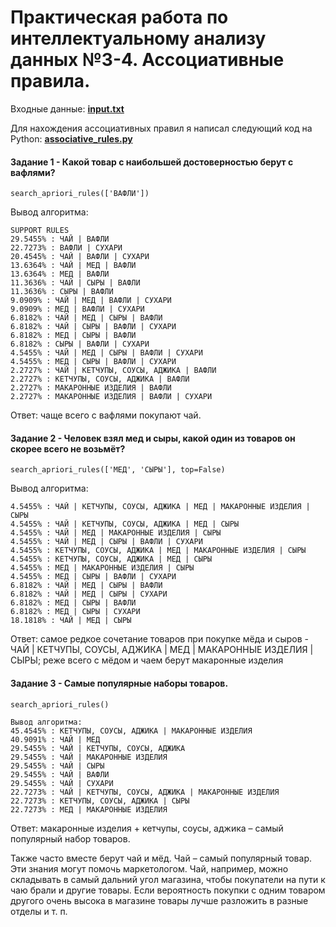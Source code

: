 # Практическая работа по интеллектуальному анализу данных №3-4. Ассоциативные правила.

Входные данные: [**input.txt**](input.txt)

Для нахождения ассоциативных правил я написал следующий код на Python: [**associative_rules.py**](associative_rules.py)

#### Задание 1 - Какой товар с наибольшей достоверностью берут с вафлями?
`search_apriori_rules(['ВАФЛИ'])`

Вывод алгоритма:
```
SUPPORT RULES
29.5455% : ЧАЙ | ВАФЛИ
22.7273% : ВАФЛИ | СУХАРИ
20.4545% : ЧАЙ | ВАФЛИ | СУХАРИ
13.6364% : ЧАЙ | МЕД | ВАФЛИ
13.6364% : МЕД | ВАФЛИ
11.3636% : ЧАЙ | СЫРЫ | ВАФЛИ
11.3636% : СЫРЫ | ВАФЛИ
9.0909% : ЧАЙ | МЕД | ВАФЛИ | СУХАРИ
9.0909% : МЕД | ВАФЛИ | СУХАРИ
6.8182% : ЧАЙ | МЕД | СЫРЫ | ВАФЛИ
6.8182% : ЧАЙ | СЫРЫ | ВАФЛИ | СУХАРИ
6.8182% : МЕД | СЫРЫ | ВАФЛИ
6.8182% : СЫРЫ | ВАФЛИ | СУХАРИ
4.5455% : ЧАЙ | МЕД | СЫРЫ | ВАФЛИ | СУХАРИ
4.5455% : МЕД | СЫРЫ | ВАФЛИ | СУХАРИ
2.2727% : ЧАЙ | КЕТЧУПЫ, СОУСЫ, АДЖИКА | ВАФЛИ
2.2727% : КЕТЧУПЫ, СОУСЫ, АДЖИКА | ВАФЛИ
2.2727% : МАКАРОННЫЕ ИЗДЕЛИЯ | ВАФЛИ
2.2727% : МАКАРОННЫЕ ИЗДЕЛИЯ | ВАФЛИ | СУХАРИ
```

Ответ: чаще всего с вафлями покупают чай.

#### Задание 2 - Человек взял мед и сыры, какой один из товаров он скорее всего не возьмёт?

`search_apriori_rules(['МЕД', 'СЫРЫ'], top=False)`

Вывод алгоритма:
```
4.5455% : ЧАЙ | КЕТЧУПЫ, СОУСЫ, АДЖИКА | МЕД | МАКАРОННЫЕ ИЗДЕЛИЯ | СЫРЫ
4.5455% : ЧАЙ | КЕТЧУПЫ, СОУСЫ, АДЖИКА | МЕД | СЫРЫ
4.5455% : ЧАЙ | МЕД | МАКАРОННЫЕ ИЗДЕЛИЯ | СЫРЫ
4.5455% : ЧАЙ | МЕД | СЫРЫ | ВАФЛИ | СУХАРИ
4.5455% : КЕТЧУПЫ, СОУСЫ, АДЖИКА | МЕД | МАКАРОННЫЕ ИЗДЕЛИЯ | СЫРЫ
4.5455% : КЕТЧУПЫ, СОУСЫ, АДЖИКА | МЕД | СЫРЫ
4.5455% : МЕД | МАКАРОННЫЕ ИЗДЕЛИЯ | СЫРЫ
4.5455% : МЕД | СЫРЫ | ВАФЛИ | СУХАРИ
6.8182% : ЧАЙ | МЕД | СЫРЫ | ВАФЛИ
6.8182% : ЧАЙ | МЕД | СЫРЫ | СУХАРИ
6.8182% : МЕД | СЫРЫ | ВАФЛИ
6.8182% : МЕД | СЫРЫ | СУХАРИ
18.1818% : ЧАЙ | МЕД | СЫРЫ
```
Ответ: самое редкое сочетание товаров при покупке мёда и сыров - ЧАЙ | КЕТЧУПЫ, СОУСЫ, АДЖИКА | МЕД | МАКАРОННЫЕ ИЗДЕЛИЯ | СЫРЫ; реже всего с мёдом и чаем берут макаронные изделия

#### Задание 3 - Самые популярные наборы товаров.
`search_apriori_rules()`

```
Вывод алгоритма:
45.4545% : КЕТЧУПЫ, СОУСЫ, АДЖИКА | МАКАРОННЫЕ ИЗДЕЛИЯ
40.9091% : ЧАЙ | МЕД
29.5455% : ЧАЙ | КЕТЧУПЫ, СОУСЫ, АДЖИКА
29.5455% : ЧАЙ | МАКАРОННЫЕ ИЗДЕЛИЯ
29.5455% : ЧАЙ | СЫРЫ
29.5455% : ЧАЙ | ВАФЛИ
29.5455% : ЧАЙ | СУХАРИ
22.7273% : ЧАЙ | КЕТЧУПЫ, СОУСЫ, АДЖИКА | МАКАРОННЫЕ ИЗДЕЛИЯ
22.7273% : КЕТЧУПЫ, СОУСЫ, АДЖИКА | СЫРЫ
22.7273% : МЕД | МАКАРОННЫЕ ИЗДЕЛИЯ
```

Ответ: макаронные изделия + кетчупы, соусы, аджика – самый популярный набор товаров.

Также часто вместе берут чай и мёд. Чай – самый популярный товар. Эти знания могут помочь маркетологом. Чай, например, можно складывать в самый дальний угол магазина, чтобы покупатели на пути к чаю брали и другие товары. Если вероятность покупки с одним товаром другого очень высока в магазине товары лучше разложить в разные отделы и т. п.